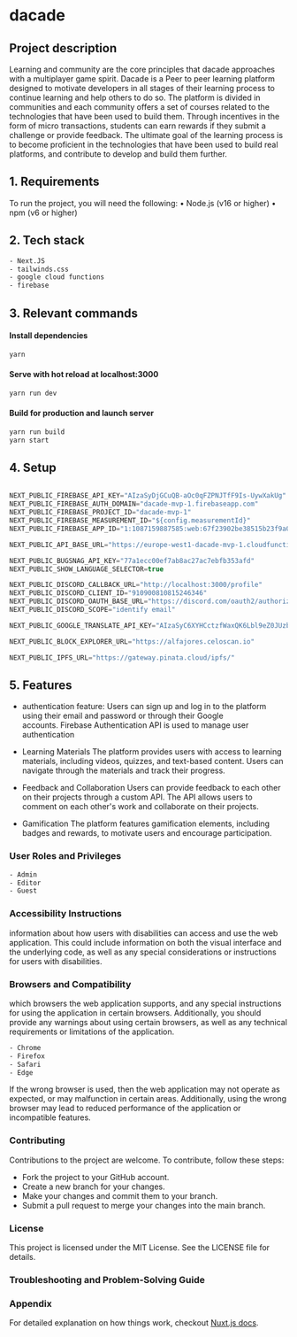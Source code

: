 # dacade

## Project description
Learning and community are the core principles that dacade approaches with a multiplayer game spirit. Dacade is a Peer to peer learning platform designed to motivate developers in all stages of their learning process to continue learning and help others to do so. The platform is divided in communities and each community offers a set of courses related to the technologies that have been used to build them. Through incentives in the form of micro transactions, students can earn rewards if they submit a challenge or provide feedback. The ultimate goal of the learning process is to become proficient in the technologies that have been used to build real platforms, and contribute to develop and build them further.

## 1. Requirements
To run the project, you will need the following: • Node.js (v16 or higher) • npm (v6 or higher)

## 2. Tech stack
```bash
- Next.JS
- tailwinds.css
- google cloud functions
- firebase
```
## 3. Relevant commands

#### Install dependencies
```bash
yarn
```
#### Serve with hot reload at localhost:3000
```bash
yarn run dev
```
#### Build for production and launch server
```bash
yarn run build
yarn start
```

## 4. Setup

```js

NEXT_PUBLIC_FIREBASE_API_KEY="AIzaSyDjGCuQB-aOc0qFZPNJTfF9Is-UywXakUg"
NEXT_PUBLIC_FIREBASE_AUTH_DOMAIN="dacade-mvp-1.firebaseapp.com"
NEXT_PUBLIC_FIREBASE_PROJECT_ID="dacade-mvp-1"
NEXT_PUBLIC_FIREBASE_MEASUREMENT_ID="${config.measurementId}"
NEXT_PUBLIC_FIREBASE_APP_ID="1:1087159887585:web:67f23902be38515b23f9a0"

NEXT_PUBLIC_API_BASE_URL="https://europe-west1-dacade-mvp-1.cloudfunctions.net/api"

NEXT_PUBLIC_BUGSNAG_API_KEY="77a1ecc00ef7ab8ac27ac7ebfb353afd"
NEXT_PUBLIC_SHOW_LANGUAGE_SELECTOR=true

NEXT_PUBLIC_DISCORD_CALLBACK_URL="http://localhost:3000/profile"
NEXT_PUBLIC_DISCORD_CLIENT_ID="910900810815246346"
NEXT_PUBLIC_DISCORD_OAUTH_BASE_URL="https://discord.com/oauth2/authorize"
NEXT_PUBLIC_DISCORD_SCOPE="identify email"

NEXT_PUBLIC_GOOGLE_TRANSLATE_API_KEY="AIzaSyC6XYHCctzfWaxQK6Lbl9eZ0JUzbATcjpM"

NEXT_PUBLIC_BLOCK_EXPLORER_URL="https://alfajores.celoscan.io"

NEXT_PUBLIC_IPFS_URL="https://gateway.pinata.cloud/ipfs/"

```
## 5. Features
- authentication feature:
  Users can sign up and log in to the platform using their email and password or through their Google  
   accounts. Firebase Authentication API is used to manage user authentication

- Learning Materials
  The platform provides users with access to learning materials, including videos, quizzes, and text-based content. Users can navigate through the materials and track their progress.

- Feedback and Collaboration
  Users can provide feedback to each other on their projects through a custom API. The API allows users to comment on each other's work and collaborate on their projects.

- Gamification
  The platform features gamification elements, including badges and rewards, to motivate users and encourage participation.

### User Roles and Privileges

```bash
- Admin
- Editor
- Guest
```


### Accessibility Instructions

information about how users with disabilities can access and use the web application. This could include information on both the visual interface and the underlying code, as well as any special considerations or instructions for users with disabilities.

### Browsers and Compatibility

which browsers the web application supports, and any special instructions for using the application in certain browsers. Additionally, you should provide any warnings about using certain browsers, as well as any technical requirements or limitations of the application.

```bash
- Chrome
- Firefox
- Safari
- Edge
```

If the wrong browser is used, then the web application may not operate as expected, or may malfunction in certain areas. Additionally, using the wrong browser may lead to reduced performance of the application or incompatible features.

### Contributing

Contributions to the project are welcome. To contribute, follow these steps:

- Fork the project to your GitHub account.
- Create a new branch for your changes.
- Make your changes and commit them to your branch.
- Submit a pull request to merge your changes into the main branch.

### License

This project is licensed under the MIT License. See the LICENSE file for details.

### Troubleshooting and Problem-Solving Guide

### Appendix

For detailed explanation on how things work, checkout [Nuxt.js docs](https://nuxtjs.org).
